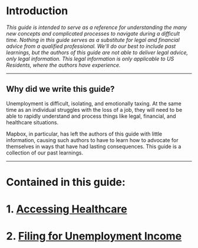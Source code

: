 # Introduction

_This guide is intended to serve as a reference for understanding the many new concepts and complicated processes to navigate during a difficult time. Nothing in this guide serves as a substitute for legal and financial advice from a qualified professional. We'll do our best to include past learnings, but the authors of this guide are not able to deliver legal advice, only legal information. This legal information is only applicable to US Residents, where the authors have experience._

---

## Why did we write this guide?

Unemployment is difficult, isolating, and emotionally taxing. At the same time as an individual struggles with the loss of a job, they will need to be able to rapidly understand and process things like legal, financial, and healthcare situations.

Mapbox, in particular, has left the authors of this guide with little information, causing such authors to have to learn how to advocate for themselves in ways that have had lasting consequences. This guide is a collection of our past learnings.

---

# Contained in this guide:
# 1. [Accessing Healthcare](healthcare.md)
# 2. [Filing for Unemployment Income](unemployment.md)
